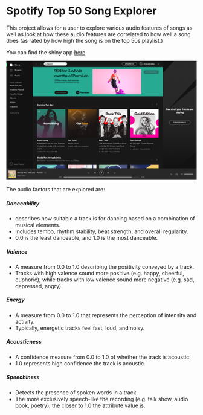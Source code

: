 # Spotify Top 50 Song Explorer

This project allows for a user to explore various audio features of songs as well as look at how these audio features are correlated to how well a song does (as rated by how high the song is on the top 50s playlist.)

You can find the shiny app [here](https://pranay99.shinyapps.io/info201/)

![Pic](./data/spotify.jpg)

The audio factors that are explored are:
##### Danceability
- describes how suitable a track is for dancing based on a combination of musical elements.
- Includes tempo, rhythm stability, beat strength, and overall regularity.
- 0.0 is the least danceable, and 1.0 is the most danceable.

##### Valence
- A measure from 0.0 to 1.0 describing the positivity conveyed by a track.
- Tracks with high valence sound more positive (e.g. happy, cheerful, euphoric), while tracks with low valence sound more negative (e.g. sad, depressed, angry).

##### Energy
- A measure from 0.0 to 1.0 that represents the perception of intensity and activity.
- Typically, energetic tracks feel fast, loud, and noisy.

##### Acousticness
- A confidence measure from 0.0 to 1.0 of whether the track is acoustic.
- 1.0 represents high confidence the track is acoustic.

##### Speechiness
- Detects the presence of spoken words in a track.
- The more exclusively speech-like the recording (e.g. talk show, audio book, poetry), the closer to 1.0 the attribute value is.
